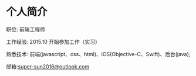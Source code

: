 # 个人简介
职位: 前端工程师

工作经验: 2015.10 开始参加工作（实习）

熟悉技术: 前端(javascript、css、html)、iOS(Objective-C、Swift)、后台(java);

邮箱:super-sun2016@outlook.com
